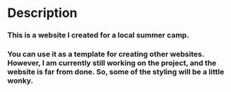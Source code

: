 # Description
### This is a website I created for a local summer camp.
### You can use it as a template for creating other websites. However, I am currently still working on the project, and the website is far from done. So, some of the styling will be a little wonky. 
